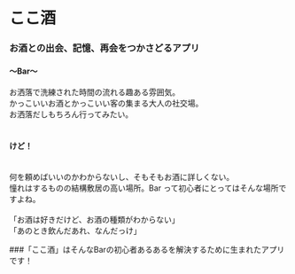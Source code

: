 # ここ酒 

### お酒との出会、記憶、再会をつかさどるアプリ<br />

#### 〜Bar〜<br />
お洒落で洗練された時間の流れる趣ある雰囲気。<br />
かっこいいお酒とかっこいい客の集まる大人の社交場。<br />
お洒落だしもちろん行ってみたい。<br />
<br />

#### けど！
<br />
何を頼めばいいのかわからないし、そもそもお酒に詳しくない。<br />
憧れはするものの結構敷居の高い場所。Bar って初心者にとってはそんな場所ですよね。<br />
<br />
「お酒は好きだけど、お酒の種類がわからない」
<br />
「あのとき飲んだあれ、なんだっけ」
<br />

###「ここ酒」はそんなBarの初心者あるあるを解決するために生まれたアプリです！







